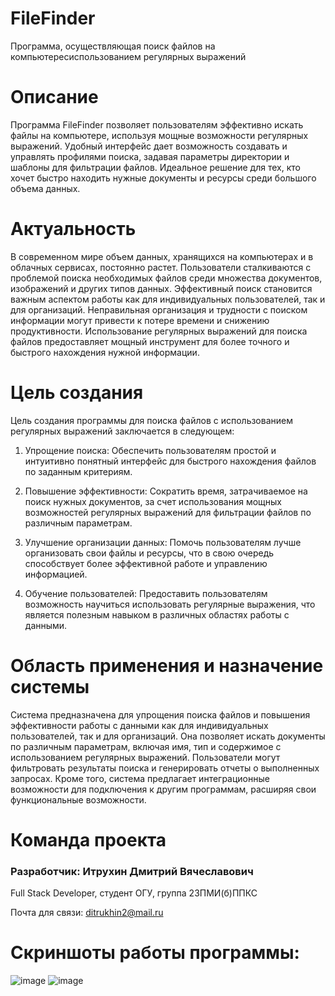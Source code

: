 # FileFinder

Программа, осуществляющая поиск файлов на компьютересиспользованием регулярных выражений

# Описание
Программа FileFinder позволяет пользователям эффективно искать файлы на компьютере, используя мощные возможности регулярных выражений. Удобный интерфейс дает возможность создавать и управлять профилями поиска, задавая параметры директории и шаблоны для фильтрации файлов. Идеальное решение для тех, кто хочет быстро находить нужные документы и ресурсы среди большого объема данных.

# Актуальность
В современном мире объем данных, хранящихся на компьютерах и в облачных сервисах, постоянно растет. Пользователи сталкиваются с проблемой поиска необходимых файлов среди множества документов, изображений и других типов данных. Эффективный поиск становится важным аспектом работы как для индивидуальных пользователей, так и для организаций. Неправильная организация и трудности с поиском информации могут привести к потере времени и снижению продуктивности. Использование регулярных выражений для поиска файлов предоставляет мощный инструмент для более точного и быстрого нахождения нужной информации.

# Цель создания
Цель создания программы для поиска файлов с использованием регулярных выражений заключается в следующем:

1. Упрощение поиска: Обеспечить пользователям простой и интуитивно понятный интерфейс для быстрого нахождения файлов по заданным критериям.

   
2. Повышение эффективности: Сократить время, затрачиваемое на поиск нужных документов, за счет использования мощных возможностей регулярных выражений для фильтрации файлов по различным параметрам.

3. Улучшение организации данных: Помочь пользователям лучше организовать свои файлы и ресурсы, что в свою очередь способствует более эффективной работе и управлению информацией.

4. Обучение пользователей: Предоставить пользователям возможность научиться использовать регулярные выражения, что является полезным навыком в различных областях работы с данными.

# Область применения и назначение системы
Система предназначена для упрощения поиска файлов и повышения эффективности работы с данными как для индивидуальных пользователей, так и для организаций. Она позволяет искать документы по различным параметрам, включая имя, тип и содержимое с использованием регулярных выражений. Пользователи могут фильтровать результаты поиска и генерировать отчеты о выполненных запросах. Кроме того, система предлагает интеграционные возможности для подключения к другим программам, расширяя свои функциональные возможности.

# Команда проекта
### Разработчик: Итрухин Дмитрий Вячеславович
Full Stack Developer, студент ОГУ, группа 23ПМИ(б)ППКС

Почта для связи: ditrukhin2@mail.ru

# Скриншоты работы программы:
![image](https://github.com/user-attachments/assets/c35f974f-5d93-45b1-b5ad-e73595acd79e)
![image](https://github.com/user-attachments/assets/25705c7a-8fdd-4551-b714-1ebcbd1fa886)
